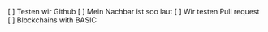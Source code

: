 [ ] Testen wir Github
[ ] Mein Nachbar ist soo laut
[ ] Wir testen Pull request
[ ] Blockchains with BASIC
